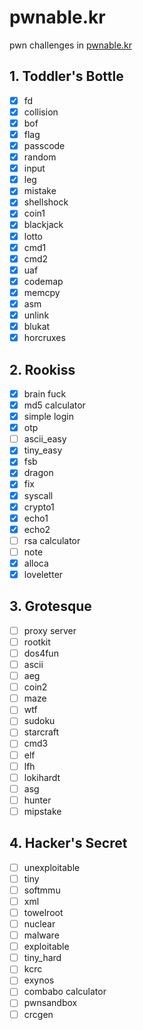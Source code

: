 # pwnable.kr
pwn challenges in [pwnable.kr](http://pwnable.kr "http://pwnable.kr")  

## 1. Toddler's Bottle
  * [x] fd
  * [x] collision
  * [x] bof
  * [x] flag
  * [x] passcode
  * [x] random
  * [x] input
  * [x] leg
  * [x] mistake
  * [x] shellshock
  * [x] coin1
  * [x] blackjack
  * [x] lotto
  * [x] cmd1
  * [x] cmd2
  * [x] uaf
  * [x] codemap
  * [x] memcpy
  * [x] asm
  * [x] unlink
  * [x] blukat
  * [x] horcruxes

## 2. Rookiss
  * [x] brain fuck
  * [x] md5 calculator
  * [x] simple login
  * [x] otp
  * [ ] ascii_easy
  * [x] tiny_easy
  * [x] fsb
  * [x] dragon
  * [x] fix
  * [x] syscall
  * [x] crypto1
  * [x] echo1
  * [x] echo2
  * [ ] rsa calculator
  * [ ] note
  * [x] alloca
  * [x] loveletter

## 3. Grotesque
  * [ ] proxy server
  * [ ] rootkit
  * [ ] dos4fun
  * [ ] ascii
  * [ ] aeg
  * [ ] coin2
  * [ ] maze
  * [ ] wtf
  * [ ] sudoku
  * [ ] starcraft
  * [ ] cmd3
  * [ ] elf
  * [ ] lfh
  * [ ] lokihardt
  * [ ] asg
  * [ ] hunter
  * [ ] mipstake

## 4. Hacker's Secret
  * [ ] unexploitable
  * [ ] tiny
  * [ ] softmmu
  * [ ] xml
  * [ ] towelroot
  * [ ] nuclear
  * [ ] malware
  * [ ] exploitable
  * [ ] tiny_hard
  * [ ] kcrc
  * [ ] exynos
  * [ ] combabo calculator
  * [ ] pwnsandbox
  * [ ] crcgen
